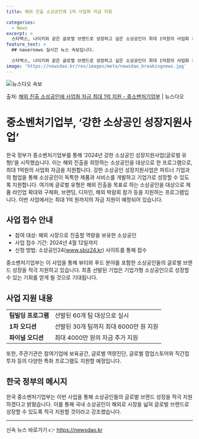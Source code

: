 ```yaml
---
title: 해외 진출 소상공인에 1억 사업화 자금 지원

categories:
  - News
excerpt: >
  스타벅스, 나이키와 같은 글로벌 브랜드로 성장하고 싶은 소상공인이 최대 1억원의 사업화 자금을 받을 길이 열…
feature_text: >
  ## navernews 실시간 뉴스 속보입니다.

  스타벅스, 나이키와 같은 글로벌 브랜드로 성장하고 싶은 소상공인이 최대 1억원의 사업화 자금을 받을 길이 열…
image: 'https://newsdao.kr/res/images/meta/newsdao_breakingnews.jpg'
---
```


![뉴스다오 속보](https://newsdao.kr/res/images/meta/newsdao_breakingnews.jpg)

<p>출처: <a href="https://newsdao.kr/3305" rel="dofollow">해외 진출 소상공인에 사업화 자금 최대 1억 지원 - 중소벤처기업부</a> | 뉴스다오</p>

<h1>중소벤처기업부, ‘강한 소상공인 성장지원사업’</h1>
<p data-ke-size="size16"></p>
한국 정부가 중소벤처기업부를 통해 ‘2024년 강한 소상공인 성장지원사업(글로벌 유형)’을 시작했습니다. 이는 해외 진출을 희망하는 소상공인을 대상으로 한 프로그램으로, 최대 1억원의 사업화 자금을 지원합니다. 강한 소상공인 성장지원사업은 파트너 기업과의 협업을 통해 소상공인이 독특한 제품과 서비스를 개발하고 기업가로 성장할 수 있도록 지원합니다. 여기에 글로벌 유형은 해외 진출을 목표로 하는 소상공인을 대상으로 제품 라인업 확대와 구체화, 브랜딩, 디자인, 해외 박람회 참가 등을 지원하는 프로그램입니다. 이번 사업에서는 최대 1억 원까지의 자금 지원이 예정되어 있습니다.
<p data-ke-size="size16"></p>

<h2 data-ke-size="size26">사업 접수 안내</h2>
<ul>
  <li>참여 대상: 해외 시장으로 진출할 역량을 보유한 소상공인</li>
  <li>사업 접수 기간: 2024년 4월 12일까지</li>
  <li>신청 방법: 소상공인24(<a href="www.sbiz24.kr">www.sbiz24.kr</a>) 사이트를 통해 접수</li>
</ul>
<p data-ke-size="size16">중소벤처기업부는 이 사업을 통해 뷰티와 푸드 분야를 포함한 소상공인들의 글로벌 브랜드 성장을 적극 지원하고 있습니다. 최종 선발된 기업은 기업가형 소상공인으로 성장할 수 있는 기회를 얻게 될 것으로 기대됩니다.</p>

<h2 data-ke-size="size26">사업 지원 내용</h2>
<table>
  <tr>
    <td><b>팀빌딩 프로그램</b></td>
    <td>선발된 60개 팀 대상으로 실시</td>
  </tr>
  <tr>
    <td><b>1차 오디션</b></td>
    <td>선발된 30개 팀까지 최대 6000만 원 지원</td>
  </tr>
  <tr>
    <td><b>파이널 오디션</b></td>
    <td>최대 4000만 원의 자금 추가 지원</td>
  </tr>
</table>
<p data-ke-size="size16">또한, 주관기관은 참여기업에 보육공간, 글로벌 역량진단, 글로벌 팝업스토어와 직간접 투자 등의 다양한 특화 프로그램도 지원할 예정입니다.</p>

<h2 data-ke-size="size26">한국 정부의 메시지</h2>
<p data-ke-size="size16">한국 중소벤처기업부는 이번 사업을 통해 소상공인들의 글로벌 브랜드 성장을 적극 지원하겠다고 밝혔습니다. 이를 통해 국내 소상공인이 해외로 시장을 넓혀 글로벌 브랜드로 성장할 수 있도록 적극 지원할 것이라고 강조했습니다.</p>

<hr>
<p data-ke-size="size16"></p> 

신속 뉴스 바로가기 👉 <a href="https://newsdao.kr" rel="dofollow">https://newsdao.kr</a>


